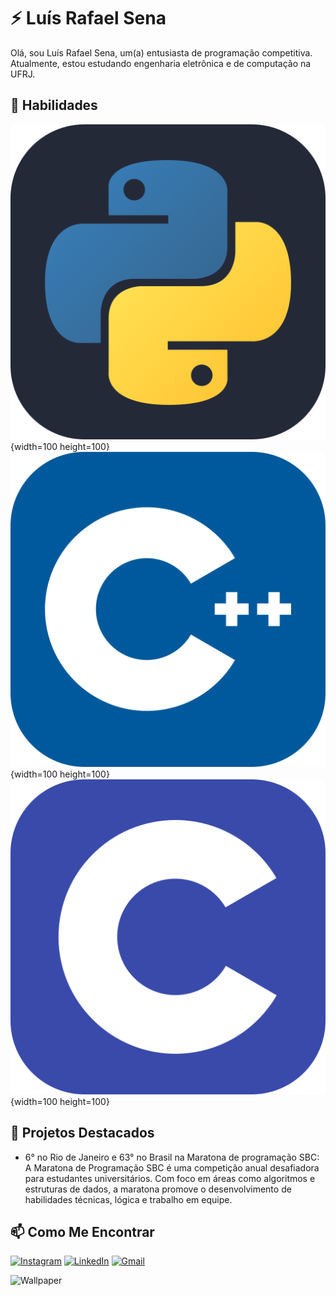 # ⚡ Luís Rafael Sena

Olá, sou Luís Rafael Sena, um(a) entusiasta de programação competitiva. Atualmente, estou estudando engenharia eletrônica e de computação na UFRJ.

## 🚀 Habilidades

![Python](https://github.com/tandpfun/skill-icons/raw/main/icons/Python-Dark.svg){width=100 height=100} 
![C++](https://raw.githubusercontent.com/tandpfun/skill-icons/main/icons/CPP.svg){width=100 height=100}
![C](https://github.com/tandpfun/skill-icons/raw/main/icons/C.svg){width=100 height=100}

## 🌟 Projetos Destacados

- 6° no Rio de Janeiro e 63° no Brasil na Maratona de programação SBC: A Maratona de Programação SBC é uma competição anual desafiadora para estudantes universitários. Com foco em áreas como algoritmos e estruturas de dados, a maratona promove o desenvolvimento de habilidades técnicas, lógica e trabalho em equipe.

## 📫 Como Me Encontrar

[![Instagram](https://camo.githubusercontent.com/acaa286597b43c96dc02b69b90de15a65c52063e31835b763a061cc815f64bac/68747470733a2f2f696d672e736869656c64732e696f2f62616467652f2d496e7374616772616d2d2532334534343035463f7374796c653d666f722d7468652d6261646765266c6f676f3d696e7374616772616d266c6f676f436f6c6f723d7768697465)](https://www.instagram.com/luisrafaelsna/?hl=pt-br) [![LinkedIn](https://camo.githubusercontent.com/c00f87aeebbec37f3ee0857cc4c20b21fefde8a96caf4744383ebfe44a47fe3f/68747470733a2f2f696d672e736869656c64732e696f2f62616467652f2d4c696e6b6564496e2d2532333030373742353f7374796c653d666f722d7468652d6261646765266c6f676f3d6c696e6b6564696e266c6f676f436f6c6f723d7768697465)]((https://www.linkedin.com/in/lu%C3%ADs-rafael-sena-4472982a3/)) [![Gmail](https://camo.githubusercontent.com/927d6b3961fa048ff7303daf291cb5869dfa25018997cf8c1373c2f6a85b1458/68747470733a2f2f696d672e736869656c64732e696f2f62616467652f2d476d61696c2d2532333333333f7374796c653d666f722d7468652d6261646765266c6f676f3d676d61696c266c6f676f436f6c6f723d7768697465)](luisrafaelsna@gmail.com)

![Wallpaper](https://i.pinimg.com/originals/63/dc/36/63dc368ec4c000526967e28678687cac.jpg)

